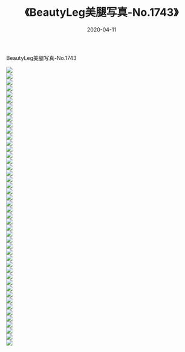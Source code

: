 ﻿---
layout: post
title:  《BeautyLeg美腿写真-No.1743》
date:   2020-04-11
img: http://img.660000.xyz/Sharelink/网络美图/2020/BeautyLeg美腿写真-No.1743/000.jpg
categories: [美女, 清纯, 唯美]
---

BeautyLeg美腿写真-No.1743

  ![](http://img.660000.xyz/Sharelink/网络美图/2020/BeautyLeg美腿写真-No.1743/001.jpg) <br> ![](http://img.660000.xyz/Sharelink/网络美图/2020/BeautyLeg美腿写真-No.1743/002.jpg) <br> ![](http://img.660000.xyz/Sharelink/网络美图/2020/BeautyLeg美腿写真-No.1743/003.jpg) <br> ![](http://img.660000.xyz/Sharelink/网络美图/2020/BeautyLeg美腿写真-No.1743/004.jpg) <br> ![](http://img.660000.xyz/Sharelink/网络美图/2020/BeautyLeg美腿写真-No.1743/005.jpg) <br> ![](http://img.660000.xyz/Sharelink/网络美图/2020/BeautyLeg美腿写真-No.1743/006.jpg) <br> ![](http://img.660000.xyz/Sharelink/网络美图/2020/BeautyLeg美腿写真-No.1743/007.jpg) <br> ![](http://img.660000.xyz/Sharelink/网络美图/2020/BeautyLeg美腿写真-No.1743/008.jpg) <br> ![](http://img.660000.xyz/Sharelink/网络美图/2020/BeautyLeg美腿写真-No.1743/009.jpg) <br> ![](http://img.660000.xyz/Sharelink/网络美图/2020/BeautyLeg美腿写真-No.1743/010.jpg) <br> ![](http://img.660000.xyz/Sharelink/网络美图/2020/BeautyLeg美腿写真-No.1743/011.jpg) <br> ![](http://img.660000.xyz/Sharelink/网络美图/2020/BeautyLeg美腿写真-No.1743/012.jpg) <br> ![](http://img.660000.xyz/Sharelink/网络美图/2020/BeautyLeg美腿写真-No.1743/013.jpg) <br> ![](http://img.660000.xyz/Sharelink/网络美图/2020/BeautyLeg美腿写真-No.1743/014.jpg) <br> ![](http://img.660000.xyz/Sharelink/网络美图/2020/BeautyLeg美腿写真-No.1743/015.jpg) <br> ![](http://img.660000.xyz/Sharelink/网络美图/2020/BeautyLeg美腿写真-No.1743/016.jpg) <br> ![](http://img.660000.xyz/Sharelink/网络美图/2020/BeautyLeg美腿写真-No.1743/017.jpg) <br> ![](http://img.660000.xyz/Sharelink/网络美图/2020/BeautyLeg美腿写真-No.1743/018.jpg) <br> ![](http://img.660000.xyz/Sharelink/网络美图/2020/BeautyLeg美腿写真-No.1743/019.jpg) <br> ![](http://img.660000.xyz/Sharelink/网络美图/2020/BeautyLeg美腿写真-No.1743/020.jpg) <br> ![](http://img.660000.xyz/Sharelink/网络美图/2020/BeautyLeg美腿写真-No.1743/021.jpg) <br> ![](http://img.660000.xyz/Sharelink/网络美图/2020/BeautyLeg美腿写真-No.1743/022.jpg) <br> ![](http://img.660000.xyz/Sharelink/网络美图/2020/BeautyLeg美腿写真-No.1743/023.jpg) <br> ![](http://img.660000.xyz/Sharelink/网络美图/2020/BeautyLeg美腿写真-No.1743/024.jpg) <br> ![](http://img.660000.xyz/Sharelink/网络美图/2020/BeautyLeg美腿写真-No.1743/025.jpg) <br> ![](http://img.660000.xyz/Sharelink/网络美图/2020/BeautyLeg美腿写真-No.1743/026.jpg) <br> ![](http://img.660000.xyz/Sharelink/网络美图/2020/BeautyLeg美腿写真-No.1743/027.jpg) <br> ![](http://img.660000.xyz/Sharelink/网络美图/2020/BeautyLeg美腿写真-No.1743/028.jpg) <br> ![](http://img.660000.xyz/Sharelink/网络美图/2020/BeautyLeg美腿写真-No.1743/029.jpg) <br> ![](http://img.660000.xyz/Sharelink/网络美图/2020/BeautyLeg美腿写真-No.1743/030.jpg) <br> ![](http://img.660000.xyz/Sharelink/网络美图/2020/BeautyLeg美腿写真-No.1743/031.jpg) <br> ![](http://img.660000.xyz/Sharelink/网络美图/2020/BeautyLeg美腿写真-No.1743/032.jpg) <br> ![](http://img.660000.xyz/Sharelink/网络美图/2020/BeautyLeg美腿写真-No.1743/033.jpg) <br> ![](http://img.660000.xyz/Sharelink/网络美图/2020/BeautyLeg美腿写真-No.1743/034.jpg) <br> ![](http://img.660000.xyz/Sharelink/网络美图/2020/BeautyLeg美腿写真-No.1743/035.jpg) <br> ![](http://img.660000.xyz/Sharelink/网络美图/2020/BeautyLeg美腿写真-No.1743/036.jpg) <br> ![](http://img.660000.xyz/Sharelink/网络美图/2020/BeautyLeg美腿写真-No.1743/037.jpg) <br> ![](http://img.660000.xyz/Sharelink/网络美图/2020/BeautyLeg美腿写真-No.1743/038.jpg) <br> ![](http://img.660000.xyz/Sharelink/网络美图/2020/BeautyLeg美腿写真-No.1743/039.jpg) <br> ![](http://img.660000.xyz/Sharelink/网络美图/2020/BeautyLeg美腿写真-No.1743/040.jpg) <br> ![](http://img.660000.xyz/Sharelink/网络美图/2020/BeautyLeg美腿写真-No.1743/041.jpg) <br> ![](http://img.660000.xyz/Sharelink/网络美图/2020/BeautyLeg美腿写真-No.1743/042.jpg) <br> ![](http://img.660000.xyz/Sharelink/网络美图/2020/BeautyLeg美腿写真-No.1743/043.jpg) <br> ![](http://img.660000.xyz/Sharelink/网络美图/2020/BeautyLeg美腿写真-No.1743/044.jpg) <br> ![](http://img.660000.xyz/Sharelink/网络美图/2020/BeautyLeg美腿写真-No.1743/045.jpg) <br> ![](http://img.660000.xyz/Sharelink/网络美图/2020/BeautyLeg美腿写真-No.1743/046.jpg) <br>